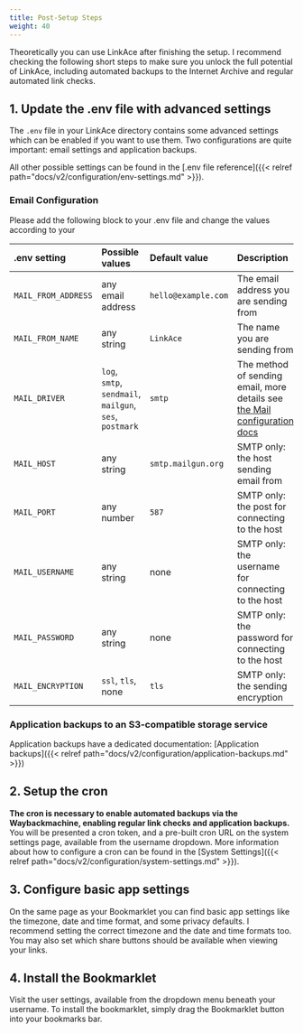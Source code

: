 ```yaml
---
title: Post-Setup Steps
weight: 40
---
```


Theoretically you can use LinkAce after finishing the setup. I recommend checking the following short steps to make sure you unlock the full potential of LinkAce, including automated backups to the Internet Archive and regular automated link checks.

## 1. Update the .env file with advanced settings

The `.env` file in your LinkAce directory contains some advanced settings which can be enabled if you want to use them. Two configurations are quite important: email settings and application backups.

All other possible settings can be found in the [.env file reference]({{< relref path="docs/v2/configuration/env-settings.md" >}}).

### Email Configuration

Please add the following block to your .env file and change the values according to your 

| .env setting | Possible values | Default value | Description |
|:--|:--|:--|:--|
| `MAIL_FROM_ADDRESS` | any email address | `hello@example.com` | The email address you are sending from |
| `MAIL_FROM_NAME` | any string | `LinkAce` | The name you are sending from |
| `MAIL_DRIVER` | `log`, `smtp`, `sendmail`, `mailgun`, `ses`, `postmark` | `smtp` | The method of sending email, more details see [the Mail configuration docs](https://laravel.com/docs/9.x/mail) |
| `MAIL_HOST` | any string | `smtp.mailgun.org` | SMTP only: the host sending email from |
| `MAIL_PORT` | any number | `587` | SMTP only: the post for connecting to the host |
| `MAIL_USERNAME` | any string | none | SMTP only: the username for connecting to the host |
| `MAIL_PASSWORD` | any string | none | SMTP only: the password for connecting to the host |
| `MAIL_ENCRYPTION` | `ssl`, `tls`, none | `tls` | SMTP only: the sending encryption |

### Application backups to an S3-compatible storage service

Application backups have a dedicated documentation: [Application backups]({{< relref path="docs/v2/configuration/application-backups.md" >}})


## 2. Setup the cron

**The cron is necessary to enable automated backups via the Waybackmachine, enabling regular link checks and application backups.** You will be presented a cron token, and a pre-built cron URL on the system settings page, available from the username dropdown. More information about how to configure a cron can be found in the [System Settings]({{< relref path="docs/v2/configuration/system-settings.md" >}}).

## 3. Configure basic app settings

On the same page as your Bookmarklet you can find basic app settings like the timezone, date and time format, and some privacy defaults. I recommend setting the correct timezone and the date and time formats too. You may also set which share buttons should be available when viewing your links.

## 4. Install the Bookmarklet

Visit the user settings, available from the dropdown menu beneath your username. To install the bookmarklet, simply drag the Bookmarklet button into your bookmarks bar.
